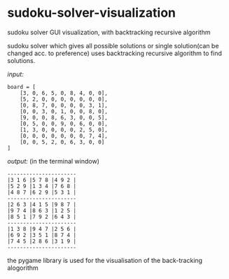 # sudoku-solver-visualization
sudoku solver GUI visualization, with backtracking recursive algorithm

sudoku solver which gives all possible solutions or single solution(can be changed acc. to preference)
uses backtracking recursive algorithm to find solutions.

*input:*
```
board = [
    [3, 0, 6, 5, 0, 8, 4, 0, 0],
    [5, 2, 0, 0, 0, 0, 0, 0, 0],
    [0, 8, 7, 0, 0, 0, 0, 3, 1],
    [0, 0, 3, 0, 1, 0, 0, 8, 0],
    [9, 0, 0, 8, 6, 3, 0, 0, 5],
    [0, 5, 0, 0, 9, 0, 6, 0, 0],
    [1, 3, 0, 0, 0, 0, 2, 5, 0],
    [0, 0, 0, 0, 0, 0, 0, 7, 4],
    [0, 0, 5, 2, 0, 6, 3, 0, 0]
]
```

*output:* (in the terminal window)
```
----------------------
|3 1 6 |5 7 8 |4 9 2 |
|5 2 9 |1 3 4 |7 6 8 |
|4 8 7 |6 2 9 |5 3 1 |
----------------------
|2 6 3 |4 1 5 |9 8 7 |
|9 7 4 |8 6 3 |1 2 5 |
|8 5 1 |7 9 2 |6 4 3 |
----------------------
|1 3 8 |9 4 7 |2 5 6 |
|6 9 2 |3 5 1 |8 7 4 |
|7 4 5 |2 8 6 |3 1 9 |
----------------------
```

the pygame library is used for the visualisation of the back-tracking alogorithm

